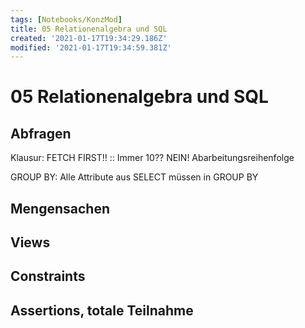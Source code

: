 ```yaml
---
tags: [Notebooks/KonzMod]
title: 05 Relationenalgebra und SQL
created: '2021-01-17T19:34:29.186Z'
modified: '2021-01-17T19:34:59.381Z'
---
```


# 05 Relationenalgebra und SQL
## Abfragen
Klausur:
FETCH FIRST!!   :: Immer 10?? NEIN!
Abarbeitungsreihenfolge


GROUP BY: Alle Attribute aus SELECT müssen in GROUP BY
## Mengensachen
## Views
## Constraints
## Assertions, totale Teilnahme


